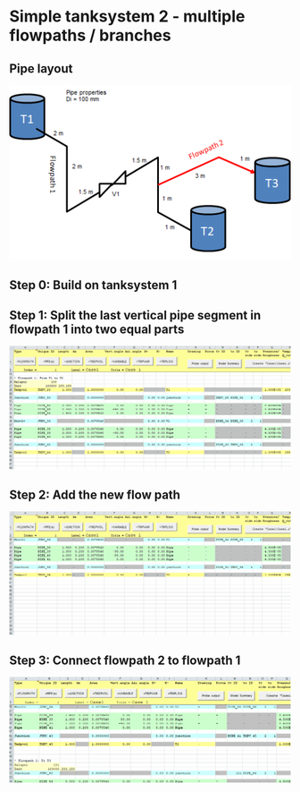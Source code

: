 # Simple tanksystem 2 - multiple flowpaths / branches

## Pipe layout
![alt text](Tanksystem2.png "Logo Title Text 1")

## Step 0: Build on tanksystem 1


## Step 1: Split the last vertical pipe segment in flowpath 1 into two equal parts
![alt text](Split-pipe.gif "Logo Title Text 1")

## Step 2: Add the new flow path
![alt text](New-flowpath.gif "Logo Title Text 1")

## Step 3: Connect flowpath 2 to flowpath 1
![alt text](Connect-flowpath.gif "Logo Title Text 1")
